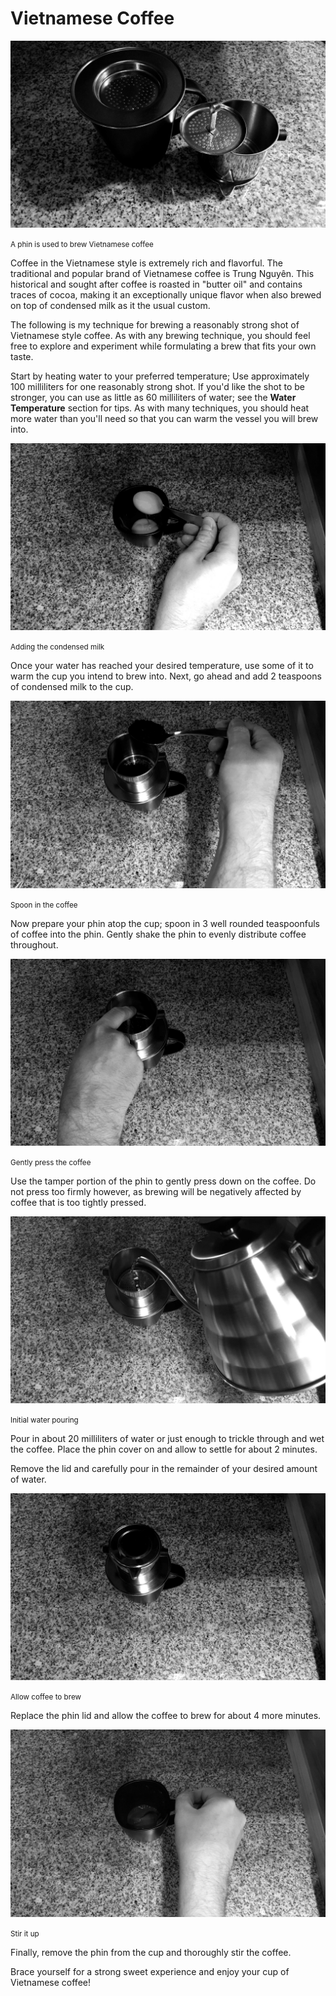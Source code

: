 # Vietnamese Coffee

![](../_assets/vietnamese_gear.jpg)

<small>
  A phin is used to brew Vietnamese coffee
</small>

Coffee in the Vietnamese style is extremely rich and flavorful. The
traditional and popular brand of Vietnamese coffee is Trung Nguyên. This
historical and sought after coffee is roasted in "butter oil" and contains
traces of cocoa, making it an exceptionally unique flavor when also brewed on
top of condensed milk as it the usual custom.

The following is my technique for brewing a reasonably strong shot of
Vietnamese style coffee. As with any brewing technique, you should feel free
to explore and experiment while formulating a brew that fits your own taste.

Start by heating water to your preferred temperature; Use approximately 100
milliliters for one reasonably strong shot. If you'd like the shot to be
stronger, you can use as little as 60 milliliters of water; see the
**Water Temperature** section for tips. As with many techniques, you should
heat more water than you'll need so that you can warm the vessel you will
brew into.

![](../_assets/vietnamese_condensed_milk.jpg)

<small>
  Adding the condensed milk
</small>

Once your water has reached your desired temperature, use some of it to warm
the cup you intend to brew into. Next, go ahead and add 2 teaspoons of
condensed milk to the cup.

![](../_assets/vietnamese_grounds.jpg)

<small>
  Spoon in the coffee
</small>

Now prepare your phin atop the cup; spoon in 3 well rounded teaspoonfuls of
coffee into the phin. Gently shake the phin to evenly distribute coffee
throughout.

![](../_assets/vietnamese_press.jpg)

<small>
  Gently press the coffee
</small>

Use the tamper portion of the phin to gently press down on the coffee.
Do not press too firmly however, as brewing will be negatively affected by
coffee that is too tightly pressed.

![](../_assets/vietnamese_pour.jpg)

<small>
  Initial water pouring
</small>

Pour in about 20 milliliters of water or just enough to trickle through and
wet the coffee. Place the phin cover on and allow to settle for about 2
minutes.

Remove the lid and carefully pour in the remainder of your desired
amount of water.

![](../_assets/vietnamese_steep.jpg)

<small>
  Allow coffee to brew
</small>

Replace the phin lid and allow the coffee to brew for about 4 more minutes.

![](../_assets/vietnamese_stir.jpg)

<small>
  Stir it up
</small>

Finally, remove the phin from the cup and thoroughly stir the coffee.

Brace yourself for a strong sweet experience and enjoy your cup of
Vietnamese coffee!
